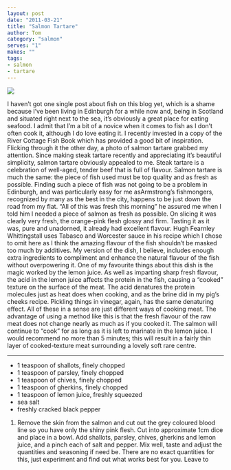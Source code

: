 ```yaml
---
layout: post
date: "2011-03-21"
title: "Salmon Tartare"
author: Tom
category: "salmon"
serves: "1"
makes: ""
tags:
- salmon
- tartare
---
```

<img src="https://s3.eu-west-2.amazonaws.com/grubdaily/salmon_tartare.jpg" />

I haven’t got one single post about fish on this blog yet, which is a shame because I’ve been living in Edinburgh for a while now and, being in Scotland and situated right next to the sea, it’s obviously a great place for eating seafood. I admit that I’m a bit of a novice when it comes to fish as I don’t often cook it, although I do love eating it. I recently invested in a copy of the River Cottage Fish Book which has provided a good bit of inspiration. Flicking through it the other day, a photo of salmon tartare grabbed my attention. Since making steak tartare recently and appreciating it’s beautiful simplicity, salmon tartare obviously appealed to me. Steak tartare is a celebration of well-aged, tender beef that is full of flavour. Salmon tartare is much the same: the piece of fish used must be top quality and as fresh as possible. Finding such a piece of fish was not going to be a problem in Edinburgh, and was particularly easy for me asArmstrong’s fishmongers, recognized by many as the best in the city, happens to be just down the road from my flat. “All of this was fresh this morning” he assured me when I told him I needed a piece of salmon as fresh as possible. On slicing it was clearly very fresh, the orange-pink flesh glossy and firm. Tasting it as it was, pure and unadorned, it already had excellent flavour. Hugh Fearnley Whittingstall uses Tabasco and Worcester sauce in his recipe which I chose to omit here as I think the amazing flavour of the fish shouldn’t be masked too much by additives. My version of the dish, I believe, includes enough extra ingredients to compliment and enhance the natural flavour of the fish without overpowering it. One of my favourite things about this dish is the magic worked by the lemon juice. As well as imparting sharp fresh flavour, the acid in the lemon juice affects the protein in the fish, causing a “cooked” texture on the surface of the meat. The acid denatures the protein molecules just as heat does when cooking, and as the brine did in my pig’s cheeks recipe. Pickling things in vinegar, again, has the same denaturing effect. All of these in a sense are just different ways of cooking meat. The advantage of using a method like this is that the fresh flavour of the raw meat does not change nearly as much as if you cooked it. The salmon will continue to “cook” for as long as it is left to marinate in the lemon juice. I would recommend no more than 5 minutes; this will result in a fairly thin layer of cooked-texture meat surrounding a lovely soft rare centre.

---
* 1 teaspoon of shallots, finely chopped
* 1 teaspoon of parsley, finely chopped
* 1 teaspoon of chives, finely chopped
* 1 teaspoon of gherkins, finely chopped
* 1 teaspoon of lemon juice, freshly squeezed
* sea salt
* freshly cracked black pepper

1. Remove the skin from the salmon and cut out the grey coloured blood line so you have only the shiny pink flesh. Cut into approximate 1cm dice and place in a bowl. Add shallots, parsley, chives, gherkins and lemon juice, and a pinch each of salt and pepper. Mix well, taste and adjust the quantities and seasoning if need be. There are no exact quantities for this, just experiment and find out what works best for you. Leave to

